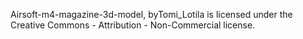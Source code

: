 Airsoft-m4-magazine-3d-model, byTomi_Lotila is licensed under the Creative Commons - Attribution - Non-Commercial license.
